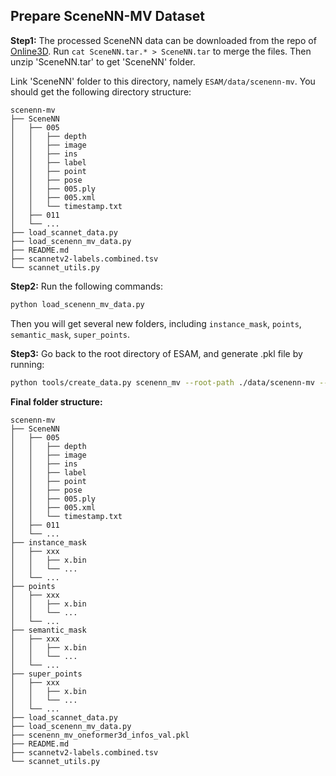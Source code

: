 ## Prepare SceneNN-MV Dataset
**Step1:** The processed SceneNN data can be downloaded from the repo of [Online3D](https://cloud.tsinghua.edu.cn/d/641cd2b7a123467d98a6/). Run `cat SceneNN.tar.* > SceneNN.tar` to merge the files. Then unzip 'SceneNN.tar' to get 'SceneNN' folder.

Link 'SceneNN' folder to this directory, namely  `ESAM/data/scenenn-mv`. You should get the following directory structure:
```
scenenn-mv
├── SceneNN
│   ├── 005
│   │   ├── depth
│   │   ├── image
│   │   ├── ins
│   │   ├── label
│   │   ├── point
│   │   ├── pose
│   │   ├── 005.ply
│   │   ├── 005.xml
│   │   └── timestamp.txt
│   ├── 011
│   └── ...
├── load_scannet_data.py
├── load_scenenn_mv_data.py
├── README.md
├── scannetv2-labels.combined.tsv
└── scannet_utils.py
```

**Step2:** Run the following commands:
```bash
python load_scenenn_mv_data.py
```

Then you will get several new folders, including `instance_mask`, `points`, `semantic_mask`, `super_points`.

**Step3:** Go back to the root directory of ESAM, and generate .pkl file by running:
```bash
python tools/create_data.py scenenn_mv --root-path ./data/scenenn-mv --out-dir ./data/scenenn-mv --extra-tag scenenn_mv
```

**Final folder structure:**
``` 
scenenn-mv
├── SceneNN
│   ├── 005
│   │   ├── depth
│   │   ├── image
│   │   ├── ins
│   │   ├── label
│   │   ├── point
│   │   ├── pose
│   │   ├── 005.ply
│   │   ├── 005.xml
│   │   └── timestamp.txt
│   ├── 011
│   └── ...
├── instance_mask
│   ├── xxx
│   │   ├── x.bin
│   │   └── ...
│   └── ...
├── points
│   ├── xxx
│   │   ├── x.bin
│   │   └── ...
│   └── ...
├── semantic_mask
│   ├── xxx
│   │   ├── x.bin
│   │   └── ...
│   └── ...
├── super_points
│   ├── xxx
│   │   ├── x.bin
│   │   └── ...
│   └── ...
├── load_scannet_data.py
├── load_scenenn_mv_data.py
├── scenenn_mv_oneformer3d_infos_val.pkl
├── README.md
├── scannetv2-labels.combined.tsv
└── scannet_utils.py
```
